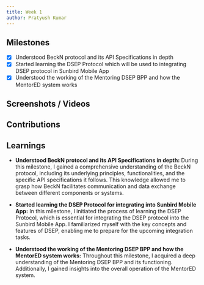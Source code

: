 ```yaml
---
title: Week 1
author: Pratyush Kumar   
---
```


## Milestones
- [x] Understood BeckN protocol and its API Specifications in depth
- [x] Started learning the DSEP Protocol which will be used to integrating DSEP protocol in Sunbird Mobile App
- [x] Understood the working of the Mentoring DSEP BPP and how the MentorED system works
	
## Screenshots / Videos 

## Contributions

## Learnings
- **Understood BeckN protocol and its API Specifications in depth:**
   During this milestone, I gained a comprehensive understanding of the BeckN protocol, including its underlying principles, functionalities, and the specific API specifications it follows. This knowledge allowed me to grasp how BeckN facilitates communication and data exchange between different components or systems.

- **Started learning the DSEP Protocol for integrating into Sunbird Mobile App:**
   In this milestone, I initiated the process of learning the DSEP Protocol, which is essential for integrating the DSEP protocol into the Sunbird Mobile App. I familiarized myself with the key concepts and features of DSEP, enabling me to prepare for the upcoming integration tasks.

- **Understood the working of the Mentoring DSEP BPP and how the MentorED system works:**
   Throughout this milestone, I acquired a deep understanding of the Mentoring DSEP BPP and its functioning. Additionally, I gained insights into the overall operation of the MentorED system.

